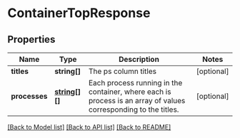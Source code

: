 # ContainerTopResponse

## Properties
Name | Type | Description | Notes
------------ | ------------- | ------------- | -------------
**titles** | **string[]** | The ps column titles | [optional] 
**processes** | [**string[][]**](array.md) | Each process running in the container, where each is process is an array of values corresponding to the titles. | [optional] 

[[Back to Model list]](../../README.md#documentation-for-models) [[Back to API list]](../../README.md#documentation-for-api-endpoints) [[Back to README]](../../README.md)

